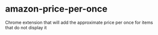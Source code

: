 # amazon-price-per-once
Chrome extension that will add the approximate price per once for items that do not display it 
